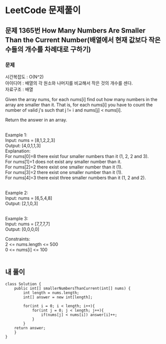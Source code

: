 # LeetCode 문제풀이

## 문제 1365번 How Many Numbers Are Smaller Than the Current Number(배열에서 현재 값보다 작은 수들의 개수를 차례대로 구하기)

### 문제<br>
시간복잡도 : O(N^2) <br>
아이디어 : 배열의 각 원소와 나머지를 비교해서 작은 것의 개수를 센다.<br>
자료구조 : 배열<br>

Given the array nums, for each nums[i] find out how many numbers in the array are smaller than it. That is, for each nums[i] you have to count the number of valid j's such that j != i and nums[j] < nums[i].

Return the answer in an array.<br><br> 

Example 1:<br>
Input: nums = [8,1,2,2,3]<br>
Output: [4,0,1,1,3]<br>
Explanation: <br>
For nums[0]=8 there exist four smaller numbers than it (1, 2, 2 and 3). <br>
For nums[1]=1 does not exist any smaller number than it.<br>
For nums[2]=2 there exist one smaller number than it (1). <br>
For nums[3]=2 there exist one smaller number than it (1). <br>
For nums[4]=3 there exist three smaller numbers than it (1, 2 and 2).<br><br>

Example 2:<br>
Input: nums = [6,5,4,8]<br>
Output: [2,1,0,3]<br><br>

Example 3:<br>
Input: nums = [7,7,7,7]<br>
Output: [0,0,0,0]<br>

Constraints:<br>
2 <= nums.length <= 500<br>
0 <= nums[i] <= 100
<br><br>

## 내 풀이
```
class Solution {
    public int[] smallerNumbersThanCurrent(int[] nums) {
        int length = nums.length;
        int[] answer = new int[length];
        
        for(int i = 0; i < length; i++){
            for(int j = 0; j < length; j++){
                if(nums[j] < nums[i]) answer[i]++;
            }
        }
    return answer;      
    }
}
```